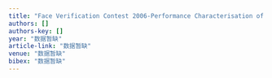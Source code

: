 ```yaml
---
title: "Face Verification Contest 2006-Performance Characterisation of Face Recognition Algorithms and Their Sensitivity to Severe Illumination Changes"
authors: []
authors-key: []
year: "数据暂缺"
article-link: "数据暂缺"
venue: "数据暂缺"
bibex: "数据暂缺"
---
```

